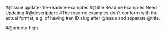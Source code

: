 #@issue update-the-readme-examples
#@title Readme Examples Need Updating
#@description:
#The readme examples don't conform with the actual format, e.g. of having
#an ID slug after @issue and separate @title.

#@priority high
